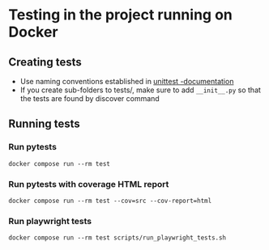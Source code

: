# Testing in the project running on Docker

## Creating tests

- Use naming conventions established in [unittest -documentation](https://docs.python.org/3/library/unittest.html#basic-example)
- If you create sub-folders to tests/, make sure to add `__init__.py` so that the tests are found by discover command

## Running tests

### Run pytests

```
docker compose run --rm test
```

### Run pytests with coverage HTML report

```
docker compose run --rm test --cov=src --cov-report=html
```

### Run playwright tests

```
docker compose run --rm test scripts/run_playwright_tests.sh
```
